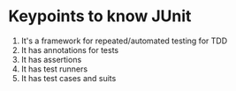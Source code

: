 # Keypoints to know JUnit

1. It's a framework for repeated/automated testing for TDD
2. It has annotations for tests
3. It has assertions
4. It has test runners
5. It has test cases and suits